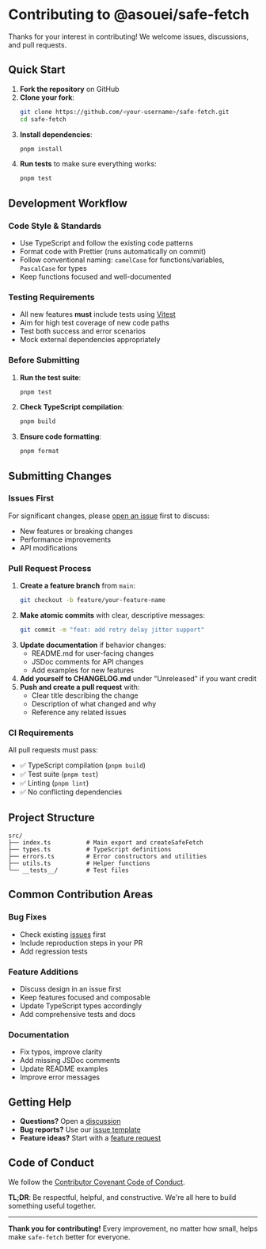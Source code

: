 # Contributing to @asouei/safe-fetch

Thanks for your interest in contributing! We welcome issues, discussions, and pull requests.

## Quick Start

1. **Fork the repository** on GitHub
2. **Clone your fork**:
   ```bash
   git clone https://github.com/<your-username>/safe-fetch.git
   cd safe-fetch
   ```
3. **Install dependencies**:
   ```bash
   pnpm install
   ```
4. **Run tests** to make sure everything works:
   ```bash
   pnpm test
   ```

## Development Workflow

### Code Style & Standards
- Use TypeScript and follow the existing code patterns
- Format code with Prettier (runs automatically on commit)
- Follow conventional naming: `camelCase` for functions/variables, `PascalCase` for types
- Keep functions focused and well-documented

### Testing Requirements
- All new features **must** include tests using [Vitest](https://vitest.dev/)
- Aim for high test coverage of new code paths
- Test both success and error scenarios
- Mock external dependencies appropriately

### Before Submitting
1. **Run the test suite**:
   ```bash
   pnpm test
   ```
2. **Check TypeScript compilation**:
   ```bash
   pnpm build
   ```
3. **Ensure code formatting**:
   ```bash
   pnpm format
   ```

## Submitting Changes

### Issues First
For significant changes, please [open an issue](../../issues/new) first to discuss:
- New features or breaking changes
- Performance improvements
- API modifications

### Pull Request Process
1. **Create a feature branch** from `main`:
   ```bash
   git checkout -b feature/your-feature-name
   ```
2. **Make atomic commits** with clear, descriptive messages:
   ```bash
   git commit -m "feat: add retry delay jitter support"
   ```
3. **Update documentation** if behavior changes:
   - README.md for user-facing changes
   - JSDoc comments for API changes
   - Add examples for new features
4. **Add yourself to CHANGELOG.md** under "Unreleased" if you want credit
5. **Push and create a pull request** with:
   - Clear title describing the change
   - Description of what changed and why
   - Reference any related issues

### CI Requirements
All pull requests must pass:
- ✅ TypeScript compilation (`pnpm build`)
- ✅ Test suite (`pnpm test`)
- ✅ Linting (`pnpm lint`)
- ✅ No conflicting dependencies

## Project Structure

```
src/
├── index.ts          # Main export and createSafeFetch
├── types.ts          # TypeScript definitions
├── errors.ts         # Error constructors and utilities  
├── utils.ts          # Helper functions
└── __tests__/        # Test files
```

## Common Contribution Areas

### Bug Fixes
- Check existing [issues](../../issues) first
- Include reproduction steps in your PR
- Add regression tests

### Feature Additions
- Discuss design in an issue first
- Keep features focused and composable
- Update TypeScript types accordingly
- Add comprehensive tests and docs

### Documentation
- Fix typos, improve clarity
- Add missing JSDoc comments
- Update README examples
- Improve error messages

## Getting Help

- **Questions?** Open a [discussion](../../discussions)
- **Bug reports?** Use our [issue template](../../issues/new)
- **Feature ideas?** Start with a [feature request](../../issues/new)

## Code of Conduct

We follow the [Contributor Covenant Code of Conduct](https://www.contributor-covenant.org/version/2/1/code_of_conduct/).

**TL;DR**: Be respectful, helpful, and constructive. We're all here to build something useful together.

---

**Thank you for contributing!** Every improvement, no matter how small, helps make `safe-fetch` better for everyone.